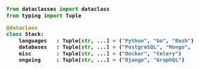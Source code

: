 <!-- Zero width character is used to put extra blank lines before and after code -->

<h3>

```python
​
from dataclasses import dataclass
from typing import Tuple

@dataclass
class Stack:
    languages   : Tuple[str, ...] = ("Python", "Go", "Bash")
    databases   : Tuple[str, ...] = ("PostgreSQL", "Mongo", "Redis")
    misc        : Tuple[str, ...] = ("Docker", "Celery")
    ongoing     : Tuple[str, ...] = ("Django", "GraphQL")
​
```
</h3>
